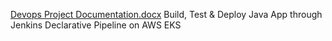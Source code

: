 [Devops Project Documentation.docx](https://github.com/shubhradeep23/jenkins-sonar-eks/files/8466468/Devops.Project.Documentation.docx)
Build, Test & Deploy Java App through Jenkins Declarative Pipeline on AWS EKS


